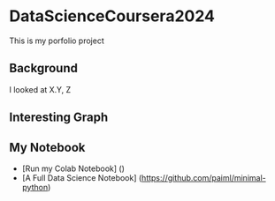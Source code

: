 # DataScienceCoursera2024
This is my porfolio project

## Background
I looked at X.Y, Z

## Interesting Graph

## My Notebook
* [Run my Colab Notebook] ()
* [A Full Data Science Notebook] (https://github.com/paiml/minimal-python)
